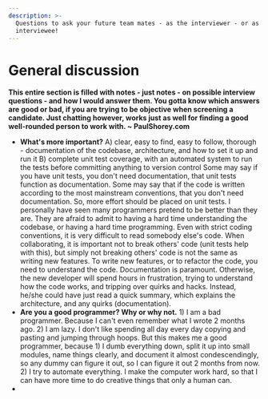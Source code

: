 ```yaml
---
description: >-
  Questions to ask your future team mates - as the interviewer - or as the
  interviewee!
---
```


# General discussion

**This entire section is filled with notes - just notes - on possible interview questions - and how I would answer them. You gotta know which answers are good or bad, if you are trying to be objective when screening a candidate. Just chatting however, works just as well for finding a good well-rounded person to work with. ~ PaulShorey.com**

* **What's more important?**  A\) clear, easy to find, easy to follow, thorough - documentation of the codebase, architecture, and how to set it up and run it B\) complete unit test coverage, with an automated system to run the tests before committing anything to version control  Some may say if you have unit tests, you don't need documentation, that unit tests function as documentation. Some may say that if the code is written according to the most mainstream conventions, that you don't need documentation. So, more effort should be placed on unit tests.  I personally have seen many programmers pretend to be better than they are. They are afraid to admit to having a hard time understanding the codebase, or having a hard time programming. Even with strict coding conventions, it is very difficult to read somebody else's code. When collaborating, it is important not to break others' code \(unit tests help with this\), but simply not breaking others' code is not the same as writing new features. To write new features, or to refactor the code, you need to understand the code. Documentation is paramount. Otherwise, the new developer will spend hours in frustration, trying to understand how the code works, and tripping over quirks and hacks. Instead, he/she could have just read a quick summary, which explains the architecture, and any quirks \(documentation\). 
* **Are you a good programmer? Why or why not.** 1\) I am a bad programmer. Because I can't even remember what I wrote 2 months ago.  2\) I am lazy. I don't like spending all day every day copying and pasting and jumping through hoops. But this makes me a good programmer, because 1\) I dumb everything down, split it up into small modules, name things clearly, and document it almost condescendingly, so any dummy can figure it out, so I can figure it out 2 months from now. 2\) I try to automate everything. I make the computer work hard, so that I can have more time to do creative things that only a human can. 
* 


